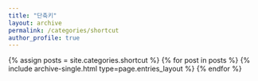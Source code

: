 ```yaml
---
title: "단축키"
layout: archive
permalink: /categories/shortcut
author_profile: true
---
```


{% assign posts = site.categories.shortcut %}
{% for post in posts %} {% include archive-single.html type=page.entries_layout %} {% endfor %}
